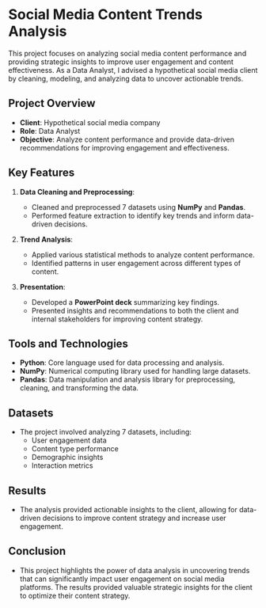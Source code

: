 # Social Media Content Trends Analysis

This project focuses on analyzing social media content performance and providing strategic insights to improve user engagement and content effectiveness. As a Data Analyst, I advised a hypothetical social media client by cleaning, modeling, and analyzing data to uncover actionable trends.

## Project Overview
- **Client**: Hypothetical social media company
- **Role**: Data Analyst
- **Objective**: Analyze content performance and provide data-driven recommendations for improving engagement and effectiveness.

## Key Features
1. **Data Cleaning and Preprocessing**:
   - Cleaned and preprocessed 7 datasets using **NumPy** and **Pandas**.
   - Performed feature extraction to identify key trends and inform data-driven decisions.

2. **Trend Analysis**:
   - Applied various statistical methods to analyze content performance.
   - Identified patterns in user engagement across different types of content.

3. **Presentation**:
   - Developed a **PowerPoint deck** summarizing key findings.
   - Presented insights and recommendations to both the client and internal stakeholders for improving content strategy.

## Tools and Technologies
- **Python**: Core language used for data processing and analysis.
- **NumPy**: Numerical computing library used for handling large datasets.
- **Pandas**: Data manipulation and analysis library for preprocessing, cleaning, and transforming the data.

## Datasets
- The project involved analyzing 7 datasets, including:
  - User engagement data
  - Content type performance
  - Demographic insights
  - Interaction metrics

## Results
- The analysis provided actionable insights to the client, allowing for data-driven decisions to improve content strategy and increase user engagement.

## Conclusion
- This project highlights the power of data analysis in uncovering trends that can significantly impact user engagement on social media platforms. The results provided valuable strategic insights for the client to optimize their content strategy.

